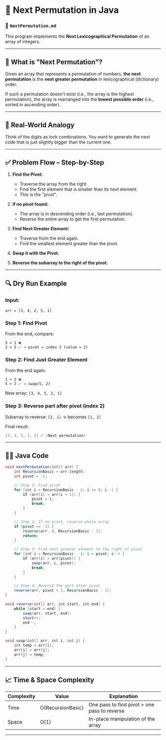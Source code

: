  
# 🔁 Next Permutation in Java
### 📁 `NextPermutation.md`

This program implements the **Next Lexicographical Permutation** of an array of integers.

---

## 📌 What is "Next Permutation"?

Given an array that represents a permutation of numbers, **the next permutation** is the **next greater permutation** in lexicographical (dictionary) order.

If such a permutation doesn't exist (i.e., the array is the highest permutation), the array is rearranged into the **lowest possible order** (i.e., sorted in ascending order).

---

## 🧠 Real-World Analogy

Think of the digits as lock combinations. You want to generate the next code that is just slightly bigger than the current one.

---

## ✅ Problem Flow – Step-by-Step

1. **Find the Pivot:**
   - Traverse the array from the right.
   - Find the first element that is smaller than its next element.
   - This is the "pivot".

2. **If no pivot found:**
   - The array is in descending order (i.e., last permutation).
   - Reverse the entire array to get the first permutation.

3. **Find Next Greater Element:**
   - Traverse from the end again.
   - Find the smallest element greater than the pivot.

4. **Swap it with the Pivot.**

5. **Reverse the subarray to the right of the pivot.**

---

## 🔍 Dry Run Example

### Input:
```
arr = [3, 4, 2, 5, 1]
```

### Step 1: Find Pivot  
From the end, compare:
```
5 > 1 ❌  
2 < 5 ✅ → pivot = index 2 (value = 2)
```

### Step 2: Find Just Greater Element  
From the end again:
```
1 > 2 ❌  
5 > 2 ✅ → swap(5, 2)
```

New array: `[3, 4, 5, 2, 1]`

### Step 3: Reverse part after pivot (index 2)  
Subarray to reverse: `[2, 1]` → becomes `[1, 2]`

Final result:  
```java
[3, 4, 5, 1, 2] ✅ (Next permutation)
```

---

## 🧑‍💻 Java Code

```java
void nextPermutation(int[] arr) {
    int RecursionBasic = arr.length;
    int pivot = -1;

    // Step 1: Find pivot
    for (int i = RecursionBasic - 2; i >= 0; i--) {
        if (arr[i] < arr[i + 1]) {
            pivot = i;
            break;
        }
    }

    // Step 2: If no pivot, reverse whole array
    if (pivot == -1) {
        reverse(arr, 0, RecursionBasic - 1);
        return;
    }

    // Step 3: Find next greater element to the right of pivot
    for (int i = RecursionBasic - 1; i > pivot; i--) {
        if (arr[i] > arr[pivot]) {
            swap(arr, i, pivot);
            break;
        }
    }

    // Step 4: Reverse the part after pivot
    reverse(arr, pivot + 1, RecursionBasic - 1);
}

void reverse(int[] arr, int start, int end) {
    while (start < end) {
        swap(arr, start, end);
        start++;
        end--;
    }
}

void swap(int[] arr, int i, int j) {
    int temp = arr[i];
    arr[i] = arr[j];
    arr[j] = temp;
}
```

---

## 📈 Time & Space Complexity

| Complexity | Value        | Explanation                                      |
|------------|--------------|--------------------------------------------------|
| Time       | O(RecursionBasic)         | One pass to find pivot + one pass to reverse     |
| Space      | O(1)         | In-place manipulation of the array               |

---
 